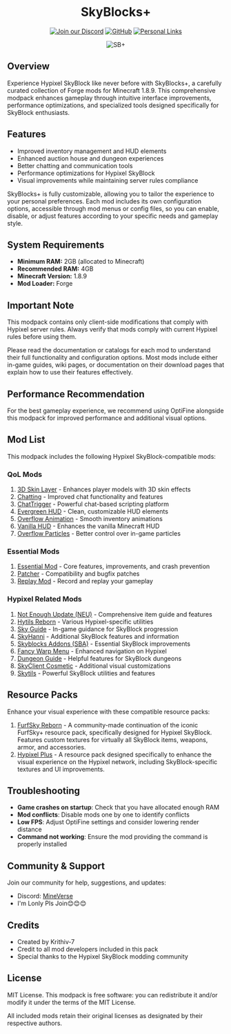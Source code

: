 <div align="center">

# SkyBlocks+
[![Join our Discord](https://img.shields.io/badge/Join%20our-Discord-7289DA?style=for-the-badge&logo=discord&logoColor=white)](https://discord.gg/uuSYkzahBj)
[![GitHub](https://img.shields.io/badge/GitHub-Repository-181717?style=for-the-badge&logo=github&logoColor=white)](https://github.com/Krithiv-7/SkyBlocksPlus)
[![Personal Links](https://img.shields.io/badge/Personal-Links-39E09B?style=for-the-badge&logo=linktree&logoColor=white)](https://links.krithiv.work)

![SB+](https://cdn.modrinth.com/data/cached_images/68bcf014f06748a40625d3aa2286736f20ca69b1_0.webp)

</div>

## Overview
Experience Hypixel SkyBlock like never before with SkyBlocks+, a carefully curated collection of Forge mods for Minecraft 1.8.9. This comprehensive modpack enhances gameplay through intuitive interface improvements, performance optimizations, and specialized tools designed specifically for SkyBlock enthusiasts.

## Features
- Improved inventory management and HUD elements
- Enhanced auction house and dungeon experiences
- Better chatting and communication tools
- Performance optimizations for Hypixel SkyBlock
- Visual improvements while maintaining server rules compliance

SkyBlocks+ is fully customizable, allowing you to tailor the experience to your personal preferences. Each mod includes its own configuration options, accessible through mod menus or config files, so you can enable, disable, or adjust features according to your specific needs and gameplay style.

## System Requirements
- **Minimum RAM:** 2GB (allocated to Minecraft)
- **Recommended RAM:** 4GB
- **Minecraft Version:** 1.8.9
- **Mod Loader:** Forge

## Important Note
This modpack contains only client-side modifications that comply with Hypixel server rules. Always verify that mods comply with current Hypixel rules before using them.

Please read the documentation or catalogs for each mod to understand their full functionality and configuration options. Most mods include either in-game guides, wiki pages, or documentation on their download pages that explain how to use their features effectively.

## Performance Recommendation
For the best gameplay experience, we recommend using OptiFine alongside this modpack for improved performance and additional visual options.

## Mod List
This modpack includes the following Hypixel SkyBlock-compatible mods:

### QoL Mods
1. [3D Skin Layer](https://modrinth.com/mod/3dskinlayers) - Enhances player models with 3D skin effects
2. [Chatting](https://modrinth.com/mod/chatting) - Improved chat functionality and features
3. [ChatTrigger](https://modrinth.com/mod/chattriggers) - Powerful chat-based scripting platform
4. [Evergreen HUD](https://modrinth.com/mod/evergreenhud) - Clean, customizable HUD elements
5. [Overflow Animation](https://modrinth.com/mod/animations) - Smooth inventory animations
6. [Vanilla HUD](https://modrinth.com/mod/vanillahud) - Enhances the vanilla Minecraft HUD
7. [Overflow Particles](https://modrinth.com/mod/overflowparticles) - Better control over in-game particles

### Essential Mods
1. [Essential Mod](https://essential.gg/) - Core features, improvements, and crash prevention
2. [Patcher](https://modrinth.com/mod/patcher) - Compatibility and bugfix patches
3. [Replay Mod](https://www.replaymod.com/) - Record and replay your gameplay

### Hypixel Related Mods
1. [Not Enough Update (NEU)](https://modrinth.com/mod/notenoughupdates) - Comprehensive item guide and features
2. [Hytils Reborn](https://modrinth.com/mod/hytils) - Various Hypixel-specific utilities
3. [Sky Guide](https://modrinth.com/mod/skyguide) - In-game guidance for SkyBlock progression
4. [SkyHanni](https://modrinth.com/mod/skyhanni) - Additional SkyBlock features and information
5. [Skyblocks Addons (SBA)](https://modrinth.com/mod/skyblockaddons-unofficial) - Essential SkyBlock improvements
6. [Fancy Warp Menu](https://modrinth.com/mod/fancy-warp-menu) - Enhanced navigation on Hypixel
7. [Dungeon Guide](https://modrinth.com/mod/dungeons-guide) - Helpful features for SkyBlock dungeons
8. [SkyClient Cosmetic](https://modrinth.com/mod/scc) - Additional visual customizations
9. [Skytils](https://github.com/Skytils/SkytilsMod) - Powerful SkyBlock utilities and features

## Resource Packs
Enhance your visual experience with these compatible resource packs:

1. [FurfSky Reborn](https://modrinth.com/resourcepack/furfsky-reborn) - A community-made continuation of the iconic FurfSky+ resource pack, specifically designed for Hypixel SkyBlock. Features custom textures for virtually all SkyBlock items, weapons, armor, and accessories.
2. [Hypixel Plus](https://modrinth.com/resourcepack/hypixel-plus) - A resource pack designed specifically to enhance the visual experience on the Hypixel network, including SkyBlock-specific textures and UI improvements.

## Troubleshooting
- **Game crashes on startup**: Check that you have allocated enough RAM
- **Mod conflicts**: Disable mods one by one to identify conflicts
- **Low FPS**: Adjust OptiFine settings and consider lowering render distance
- **Command not working**: Ensure the mod providing the command is properly installed

## Community & Support
Join our community for help, suggestions, and updates:
- Discord: [MineVerse](https://discord.gg/uuSYkzahBj)
- I'm Lonly Pls Join😊😊😊


## Credits
- Created by Krithiv-7
- Credit to all mod developers included in this pack
- Special thanks to the Hypixel SkyBlock modding community

## License
MIT License. This modpack is free software: you can redistribute it and/or modify it under the terms of the MIT License.

All included mods retain their original licenses as designated by their respective authors.
